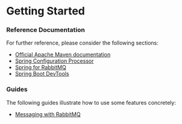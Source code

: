 # Getting Started

### Reference Documentation
For further reference, please consider the following sections:

* [Official Apache Maven documentation](https://maven.apache.org/guides/index.html)
* [Spring Configuration Processor](https://docs.spring.io/spring-boot/docs/{bootVersion}/reference/htmlsingle/#configuration-metadata-annotation-processor)
* [Spring for RabbitMQ](https://docs.spring.io/spring-boot/docs/{bootVersion}/reference/htmlsingle/#boot-features-amqp)
* [Spring Boot DevTools](https://docs.spring.io/spring-boot/docs/{bootVersion}/reference/htmlsingle/#using-boot-devtools)

### Guides
The following guides illustrate how to use some features concretely:

* [Messaging with RabbitMQ](https://spring.io/guides/gs/messaging-rabbitmq/)

